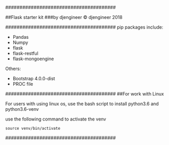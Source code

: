 #######################################

##Flask starter kit 
###by djengineer
© djengineer 2018

#######################################
pip packages include:
- Pandas
- Numpy
- flask
- flask-restful
- flask-mongoengine

Others:
- Bootstrap 4.0.0-dist 
- PROC file

#######################################
##For work with Linux

For users with using linux os, use the bash script to install python3.6 and python3.6-venv

use the following command to activate the venv
```
source venv/bin/activate
```
#######################################
